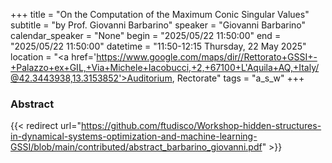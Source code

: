 +++
title = "On the Computation of the Maximum Conic Singular Values"
subtitle = "by Prof. Giovanni Barbarino"
speaker = "Giovanni Barbarino"
calendar_speaker = "None"
begin = "2025/05/22  11:50:00"
end = "2025/05/22  11:50:00"
datetime = "11:50-12:15 Thursday, 22 May 2025"
location = "<a href='https://www.google.com/maps/dir//Rettorato+GSSI+-+Palazzo+ex+GIL,+Via+Michele+Iacobucci,+2,+67100+L'Aquila+AQ,+Italy/@42.3443938,13.3153852'>Auditorium, Rectorate</a>"
tags = "a_s_w"
+++

### Abstract
{{< redirect url="https://github.com/ftudisco/Workshop-hidden-structures-in-dynamical-systems-optimization-and-machine-learning-GSSI/blob/main/contributed/abstract_barbarino_giovanni.pdf" >}}
